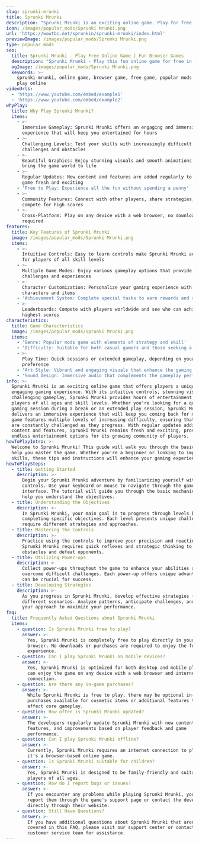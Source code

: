 ```yaml
---
slug: sprunki-mrunki
title: Sprunki Mrunki
description: "Sprunki Mrunki is an exciting online game. Play for free directly in your browser!"
icon: /images/popular_mods/Sprunki Mrunki.png
url: 'https://wowtbc.net/sprunkin/sprunki-mrunki/index.html'
previewImage: /images/popular_mods/Sprunki Mrunki.png
type: popular mods
seo:
  title: Sprunki Mrunki - Play Free Online Game | Fun Browser Games
  description: "Sprunki Mrunki - Play this fun online game for free in your browser. No download required!"
  ogImage: /images/popular_mods/Sprunki Mrunki.png
  keywords: >-
    sprunki-mrunki, online game, browser game, free game, popular mods game,
    play online
videoUrls:
  - 'https://www.youtube.com/embed/example1'
  - 'https://www.youtube.com/embed/example2'
whyPlay:
  title: Why Play Sprunki Mrunki?
  items:
    - >-
      Immersive Gameplay: Sprunki Mrunki offers an engaging and immersive gaming
      experience that will keep you entertained for hours
    - >-
      Challenging Levels: Test your skills with increasingly difficult
      challenges and obstacles
    - >-
      Beautiful Graphics: Enjoy stunning visuals and smooth animations that
      bring the game world to life
    - >-
      Regular Updates: New content and features are added regularly to keep the
      game fresh and exciting
    - 'Free to Play: Experience all the fun without spending a penny'
    - >-
      Community Features: Connect with other players, share strategies, and
      compete for high scores
    - >-
      Cross-Platform: Play on any device with a web browser, no downloads
      required
features:
  title: Key Features of Sprunki Mrunki
  image: /images/popular_mods/Sprunki Mrunki.png
  items:
    - >-
      Intuitive Controls: Easy to learn controls make Sprunki Mrunki accessible
      for players of all skill levels
    - >-
      Multiple Game Modes: Enjoy various gameplay options that provide different
      challenges and experiences
    - >-
      Character Customization: Personalize your gaming experience with unique
      characters and items
    - 'Achievement System: Complete special tasks to earn rewards and recognition'
    - >-
      Leaderboards: Compete with players worldwide and see who can achieve the
      highest scores
characteristics:
  title: Game Characteristics
  image: /images/popular_mods/Sprunki Mrunki.png
  items:
    - 'Genre: Popular mods game with elements of strategy and skill'
    - 'Difficulty: Suitable for both casual gamers and those seeking a challenge'
    - >-
      Play Time: Quick sessions or extended gameplay, depending on your
      preference
    - 'Art Style: Vibrant and engaging visuals that enhance the gaming experience'
    - 'Sound Design: Immersive audio that complements the gameplay perfectly'
info: >-
  Sprunki Mrunki is an exciting online game that offers players a unique and
  engaging gaming experience. With its intuitive controls, stunning visuals, and
  challenging gameplay, Sprunki Mrunki provides hours of entertainment for
  players of all ages and skill levels. Whether you're looking for a quick
  gaming session during a break or an extended play session, Sprunki Mrunki
  delivers an immersive experience that will keep you coming back for more. The
  game features multiple levels of increasing difficulty, ensuring that players
  are constantly challenged as they progress. With regular updates adding new
  content and features, Sprunki Mrunki remains fresh and exciting, providing
  endless entertainment options for its growing community of players.
howToPlayIntro: >-
  Welcome to Sprunki Mrunki! This guide will walk you through the basics and
  help you master the game. Whether you're a beginner or looking to improve your
  skills, these tips and instructions will enhance your gaming experience.
howToPlaySteps:
  - title: Getting Started
    description: >-
      Begin your Sprunki Mrunki adventure by familiarizing yourself with the
      controls. Use your keyboard or mouse to navigate through the game
      interface. The tutorial will guide you through the basic mechanics and
      help you understand the objectives.
  - title: Understanding the Objectives
    description: >-
      In Sprunki Mrunki, your main goal is to progress through levels by
      completing specific objectives. Each level presents unique challenges that
      require different strategies and approaches.
  - title: Mastering the Controls
    description: >-
      Practice using the controls to improve your precision and reaction time.
      Sprunki Mrunki requires quick reflexes and strategic thinking to overcome
      obstacles and defeat opponents.
  - title: Utilizing Power-ups
    description: >-
      Collect power-ups throughout the game to enhance your abilities and
      overcome difficult challenges. Each power-up offers unique advantages that
      can be crucial for success.
  - title: Developing Strategies
    description: >-
      As you progress in Sprunki Mrunki, develop effective strategies for
      different scenarios. Analyze patterns, anticipate challenges, and adapt
      your approach to maximize your performance.
faq:
  title: Frequently Asked Questions about Sprunki Mrunki
  items:
    - question: Is Sprunki Mrunki free to play?
      answer: >-
        Yes, Sprunki Mrunki is completely free to play directly in your web
        browser. No downloads or purchases are required to enjoy the full game
        experience.
    - question: Can I play Sprunki Mrunki on mobile devices?
      answer: >-
        Yes, Sprunki Mrunki is optimized for both desktop and mobile play. You
        can enjoy the game on any device with a web browser and internet
        connection.
    - question: Are there any in-game purchases?
      answer: >-
        While Sprunki Mrunki is free to play, there may be optional in-game
        purchases available for cosmetic items or additional features that don't
        affect core gameplay.
    - question: How often is Sprunki Mrunki updated?
      answer: >-
        The developers regularly update Sprunki Mrunki with new content,
        features, and improvements based on player feedback and game
        performance.
    - question: Can I play Sprunki Mrunki offline?
      answer: >-
        Currently, Sprunki Mrunki requires an internet connection to play as
        it's a browser-based online game.
    - question: Is Sprunki Mrunki suitable for children?
      answer: >-
        Yes, Sprunki Mrunki is designed to be family-friendly and suitable for
        players of all ages.
    - question: How do I report bugs or issues?
      answer: >-
        If you encounter any problems while playing Sprunki Mrunki, you can
        report them through the game's support page or contact the developers
        directly through their website.
    - question: Still Have Questions?
      answer: >-
        If you have additional questions about Sprunki Mrunki that aren't
        covered in this FAQ, please visit our support center or contact our
        customer service team for assistance.
---
```


